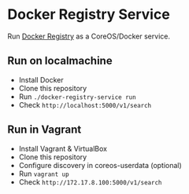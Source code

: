 Docker Registry Service
=======================

Run [Docker Registry](https://github.com/dotcloud/docker-registry) as a CoreOS/Docker service.

Run on localmachine
-------------------

* Install Docker
* Clone this repository
* Run `./docker-registry-service run`
* Check `http://localhost:5000/v1/search`


Run in Vagrant
--------------
* Install Vagrant & VirtualBox
* Clone this repository
* Configure discovery in coreos-userdata (optional)
* Run `vagrant up`
* Check `http://172.17.8.100:5000/v1/search`

